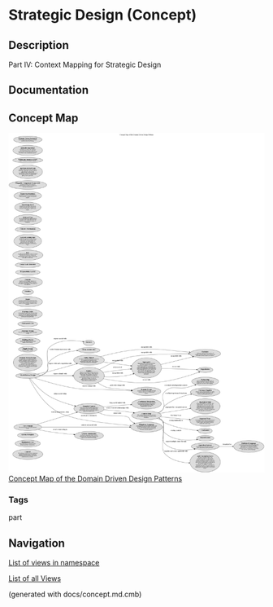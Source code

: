# Strategic Design (Concept)
## Description
Part IV: Context Mapping for Strategic Design

## Documentation


## Concept Map
![Concept Map of the Domain Driven Design Patterns](../../software-development/domain-driven-design/concept-view.png)
[Concept Map of the Domain Driven Design Patterns](../../software-development/domain-driven-design/concept-view.md)

### Tags
part


## Navigation
[List of views in namespace](./views-in-namespace.md)

[List of all Views](../../views.md)

(generated with docs/concept.md.cmb)
